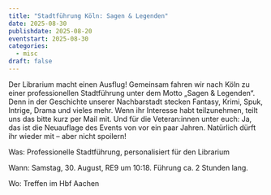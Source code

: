 ```yaml
---
title: "Stadtführung Köln: Sagen & Legenden"
date: 2025-08-30
publishdate: 2025-08-20
eventstart: 2025-08-30
categories:
  - misc
draft: false
---
```


Der Librarium macht einen Ausflug! Gemeinsam fahren wir nach Köln zu einer professionellen Stadtführung unter dem Motto „Sagen & Legenden“. Denn in der Geschichte unserer Nachbarstadt stecken Fantasy, Krimi, Spuk, Intrige, Drama und vieles mehr.
Wenn ihr Interesse habt teilzunehmen, teilt uns das bitte kurz per Mail mit.
Und für die Veteran:innen unter euch: Ja, das ist die Neuauflage des Events von vor ein paar Jahren. Natürlich dürft ihr wieder mit – aber nicht spoilern!

Was: Professionelle Stadtführung, personalisiert für den Librarium 

Wann: Samstag, 30. August, RE9 um 10:18. Führung ca. 2 Stunden lang.

Wo: Treffen im Hbf Aachen
